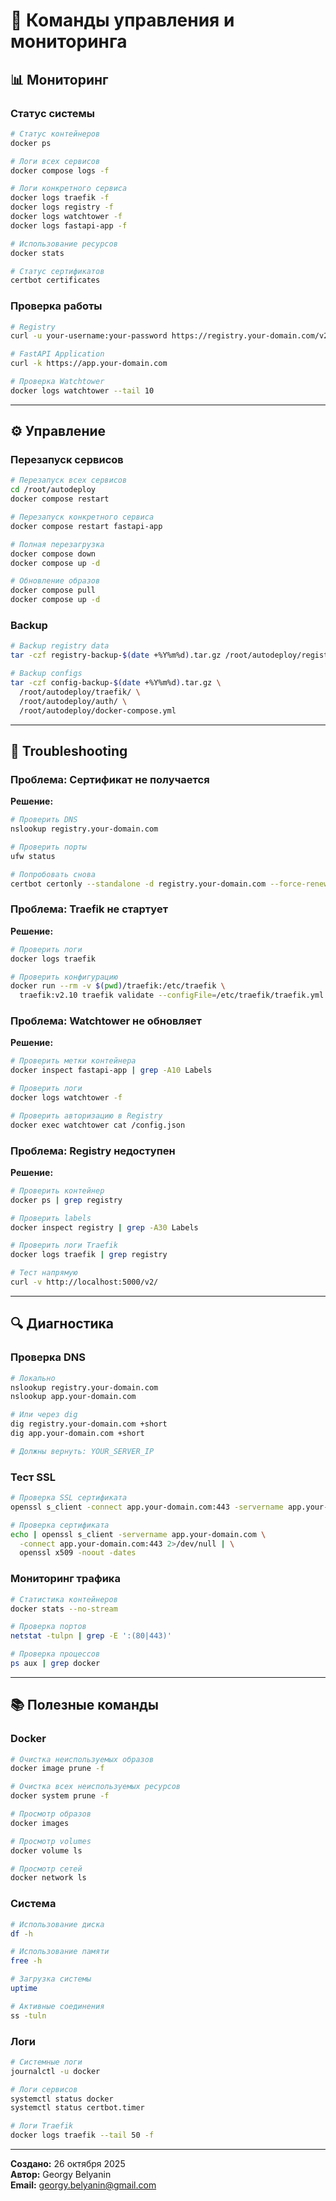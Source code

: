 # 🔧 Команды управления и мониторинга

## 📊 Мониторинг

### Статус системы
```bash
# Статус контейнеров
docker ps

# Логи всех сервисов
docker compose logs -f

# Логи конкретного сервиса
docker logs traefik -f
docker logs registry -f
docker logs watchtower -f
docker logs fastapi-app -f

# Использование ресурсов
docker stats

# Статус сертификатов
certbot certificates
```

### Проверка работы
```bash
# Registry
curl -u your-username:your-password https://registry.your-domain.com/v2/_catalog

# FastAPI Application
curl -k https://app.your-domain.com

# Проверка Watchtower
docker logs watchtower --tail 10
```

---

## ⚙️ Управление

### Перезапуск сервисов
```bash
# Перезапуск всех сервисов
cd /root/autodeploy
docker compose restart

# Перезапуск конкретного сервиса
docker compose restart fastapi-app

# Полная перезагрузка
docker compose down
docker compose up -d

# Обновление образов
docker compose pull
docker compose up -d
```

### Backup
```bash
# Backup registry data
tar -czf registry-backup-$(date +%Y%m%d).tar.gz /root/autodeploy/registry-data/

# Backup configs
tar -czf config-backup-$(date +%Y%m%d).tar.gz \
  /root/autodeploy/traefik/ \
  /root/autodeploy/auth/ \
  /root/autodeploy/docker-compose.yml
```

---

## 🚀 Troubleshooting

### Проблема: Сертификат не получается
**Решение:**
```bash
# Проверить DNS
nslookup registry.your-domain.com

# Проверить порты
ufw status

# Попробовать снова
certbot certonly --standalone -d registry.your-domain.com --force-renewal
```

### Проблема: Traefik не стартует
**Решение:**
```bash
# Проверить логи
docker logs traefik

# Проверить конфигурацию
docker run --rm -v $(pwd)/traefik:/etc/traefik \
  traefik:v2.10 traefik validate --configFile=/etc/traefik/traefik.yml
```

### Проблема: Watchtower не обновляет
**Решение:**
```bash
# Проверить метки контейнера
docker inspect fastapi-app | grep -A10 Labels

# Проверить логи
docker logs watchtower -f

# Проверить авторизацию в Registry
docker exec watchtower cat /config.json
```

### Проблема: Registry недоступен
**Решение:**
```bash
# Проверить контейнер
docker ps | grep registry

# Проверить labels
docker inspect registry | grep -A30 Labels

# Проверить логи Traefik
docker logs traefik | grep registry

# Тест напрямую
curl -v http://localhost:5000/v2/
```

---

## 🔍 Диагностика

### Проверка DNS
```bash
# Локально
nslookup registry.your-domain.com
nslookup app.your-domain.com

# Или через dig
dig registry.your-domain.com +short
dig app.your-domain.com +short

# Должны вернуть: YOUR_SERVER_IP
```

### Тест SSL
```bash
# Проверка SSL сертификата
openssl s_client -connect app.your-domain.com:443 -servername app.your-domain.com

# Проверка сертификата
echo | openssl s_client -servername app.your-domain.com \
  -connect app.your-domain.com:443 2>/dev/null | \
  openssl x509 -noout -dates
```

### Мониторинг трафика
```bash
# Статистика контейнеров
docker stats --no-stream

# Проверка портов
netstat -tulpn | grep -E ':(80|443)'

# Проверка процессов
ps aux | grep docker
```

---

## 📚 Полезные команды

### Docker
```bash
# Очистка неиспользуемых образов
docker image prune -f

# Очистка всех неиспользуемых ресурсов
docker system prune -f

# Просмотр образов
docker images

# Просмотр volumes
docker volume ls

# Просмотр сетей
docker network ls
```

### Система
```bash
# Использование диска
df -h

# Использование памяти
free -h

# Загрузка системы
uptime

# Активные соединения
ss -tuln
```

### Логи
```bash
# Системные логи
journalctl -u docker

# Логи сервисов
systemctl status docker
systemctl status certbot.timer

# Логи Traefik
docker logs traefik --tail 50 -f
```

---

**Создано:** 26 октября 2025  
**Автор:** Georgy Belyanin  
**Email:** georgy.belyanin@gmail.com
